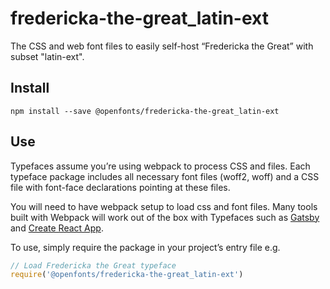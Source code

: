 
# fredericka-the-great_latin-ext

The CSS and web font files to easily self-host “Fredericka the Great” with subset "latin-ext".

## Install

`npm install --save @openfonts/fredericka-the-great_latin-ext`

## Use

Typefaces assume you’re using webpack to process CSS and files. Each typeface
package includes all necessary font files (woff2, woff) and a CSS file with
font-face declarations pointing at these files.

You will need to have webpack setup to load css and font files. Many tools built
with Webpack will work out of the box with Typefaces such as [Gatsby](https://github.com/gatsbyjs/gatsby)
and [Create React App](https://github.com/facebookincubator/create-react-app).

To use, simply require the package in your project’s entry file e.g.

```javascript
// Load Fredericka the Great typeface
require('@openfonts/fredericka-the-great_latin-ext')
```
